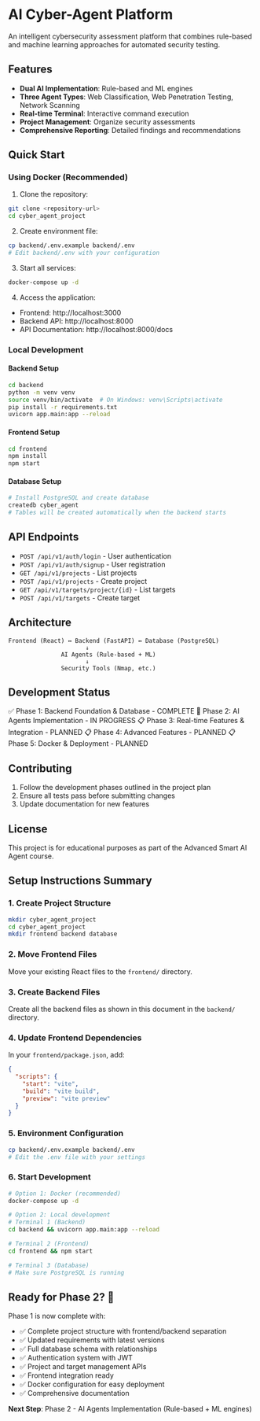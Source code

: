 # AI Cyber-Agent Platform

An intelligent cybersecurity assessment platform that combines rule-based and machine learning approaches for automated security testing.

## Features

- **Dual AI Implementation**: Rule-based and ML engines
- **Three Agent Types**: Web Classification, Web Penetration Testing, Network Scanning
- **Real-time Terminal**: Interactive command execution
- **Project Management**: Organize security assessments
- **Comprehensive Reporting**: Detailed findings and recommendations

## Quick Start

### Using Docker (Recommended)

1. Clone the repository:
```bash
git clone <repository-url>
cd cyber_agent_project
```

2. Create environment file:
```bash
cp backend/.env.example backend/.env
# Edit backend/.env with your configuration
```

3. Start all services:
```bash
docker-compose up -d
```

4. Access the application:
- Frontend: http://localhost:3000
- Backend API: http://localhost:8000
- API Documentation: http://localhost:8000/docs

### Local Development

#### Backend Setup
```bash
cd backend
python -m venv venv
source venv/bin/activate  # On Windows: venv\Scripts\activate
pip install -r requirements.txt
uvicorn app.main:app --reload
```

#### Frontend Setup
```bash
cd frontend
npm install
npm start
```

#### Database Setup
```bash
# Install PostgreSQL and create database
createdb cyber_agent
# Tables will be created automatically when the backend starts
```

## API Endpoints

- `POST /api/v1/auth/login` - User authentication
- `POST /api/v1/auth/signup` - User registration
- `GET /api/v1/projects` - List projects
- `POST /api/v1/projects` - Create project
- `GET /api/v1/targets/project/{id}` - List targets
- `POST /api/v1/targets` - Create target

## Architecture

```
Frontend (React) ↔ Backend (FastAPI) ↔ Database (PostgreSQL)
                      ↓
               AI Agents (Rule-based + ML)
                      ↓
               Security Tools (Nmap, etc.)
```

## Development Status

✅ Phase 1: Backend Foundation & Database - COMPLETE
🔄 Phase 2: AI Agents Implementation - IN PROGRESS
📋 Phase 3: Real-time Features & Integration - PLANNED
📋 Phase 4: Advanced Features - PLANNED
📋 Phase 5: Docker & Deployment - PLANNED

## Contributing

1. Follow the development phases outlined in the project plan
2. Ensure all tests pass before submitting changes
3. Update documentation for new features

## License

This project is for educational purposes as part of the Advanced Smart AI Agent course.

## Setup Instructions Summary

### 1. Create Project Structure
```bash
mkdir cyber_agent_project
cd cyber_agent_project
mkdir frontend backend database
```

### 2. Move Frontend Files
Move your existing React files to the `frontend/` directory.

### 3. Create Backend Files
Create all the backend files as shown in this document in the `backend/` directory.

### 4. Update Frontend Dependencies
In your `frontend/package.json`, add:
```json
{
  "scripts": {
    "start": "vite",
    "build": "vite build",
    "preview": "vite preview"
  }
}
```

### 5. Environment Configuration
```bash
cp backend/.env.example backend/.env
# Edit the .env file with your settings
```

### 6. Start Development
```bash
# Option 1: Docker (recommended)
docker-compose up -d

# Option 2: Local development
# Terminal 1 (Backend)
cd backend && uvicorn app.main:app --reload

# Terminal 2 (Frontend)  
cd frontend && npm start

# Terminal 3 (Database)
# Make sure PostgreSQL is running
```

## Ready for Phase 2? 🚀

Phase 1 is now complete with:
- ✅ Complete project structure with frontend/backend separation
- ✅ Updated requirements with latest versions
- ✅ Full database schema with relationships
- ✅ Authentication system with JWT
- ✅ Project and target management APIs
- ✅ Frontend integration ready
- ✅ Docker configuration for easy deployment
- ✅ Comprehensive documentation

**Next Step**: Phase 2 - AI Agents Implementation (Rule-based + ML engines)